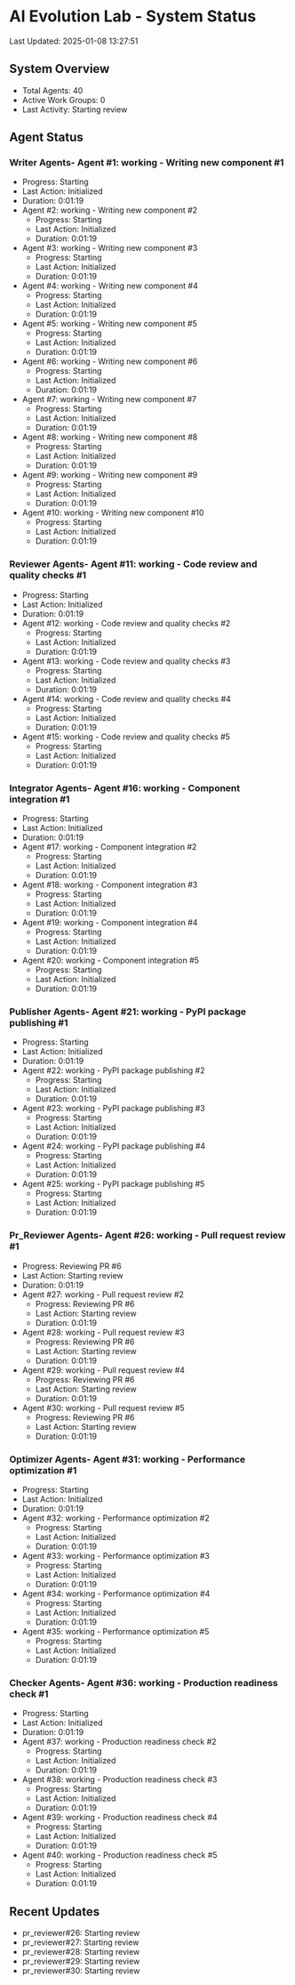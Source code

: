 # AI Evolution Lab - System Status
Last Updated: 2025-01-08 13:27:51

## System Overview
- Total Agents: 40
- Active Work Groups: 0
- Last Activity: Starting review

## Agent Status

### Writer Agents- Agent #1: working - Writing new component #1
  - Progress: Starting
  - Last Action: Initialized
  - Duration: 0:01:19
- Agent #2: working - Writing new component #2
  - Progress: Starting
  - Last Action: Initialized
  - Duration: 0:01:19
- Agent #3: working - Writing new component #3
  - Progress: Starting
  - Last Action: Initialized
  - Duration: 0:01:19
- Agent #4: working - Writing new component #4
  - Progress: Starting
  - Last Action: Initialized
  - Duration: 0:01:19
- Agent #5: working - Writing new component #5
  - Progress: Starting
  - Last Action: Initialized
  - Duration: 0:01:19
- Agent #6: working - Writing new component #6
  - Progress: Starting
  - Last Action: Initialized
  - Duration: 0:01:19
- Agent #7: working - Writing new component #7
  - Progress: Starting
  - Last Action: Initialized
  - Duration: 0:01:19
- Agent #8: working - Writing new component #8
  - Progress: Starting
  - Last Action: Initialized
  - Duration: 0:01:19
- Agent #9: working - Writing new component #9
  - Progress: Starting
  - Last Action: Initialized
  - Duration: 0:01:19
- Agent #10: working - Writing new component #10
  - Progress: Starting
  - Last Action: Initialized
  - Duration: 0:01:19

### Reviewer Agents- Agent #11: working - Code review and quality checks #1
  - Progress: Starting
  - Last Action: Initialized
  - Duration: 0:01:19
- Agent #12: working - Code review and quality checks #2
  - Progress: Starting
  - Last Action: Initialized
  - Duration: 0:01:19
- Agent #13: working - Code review and quality checks #3
  - Progress: Starting
  - Last Action: Initialized
  - Duration: 0:01:19
- Agent #14: working - Code review and quality checks #4
  - Progress: Starting
  - Last Action: Initialized
  - Duration: 0:01:19
- Agent #15: working - Code review and quality checks #5
  - Progress: Starting
  - Last Action: Initialized
  - Duration: 0:01:19

### Integrator Agents- Agent #16: working - Component integration #1
  - Progress: Starting
  - Last Action: Initialized
  - Duration: 0:01:19
- Agent #17: working - Component integration #2
  - Progress: Starting
  - Last Action: Initialized
  - Duration: 0:01:19
- Agent #18: working - Component integration #3
  - Progress: Starting
  - Last Action: Initialized
  - Duration: 0:01:19
- Agent #19: working - Component integration #4
  - Progress: Starting
  - Last Action: Initialized
  - Duration: 0:01:19
- Agent #20: working - Component integration #5
  - Progress: Starting
  - Last Action: Initialized
  - Duration: 0:01:19

### Publisher Agents- Agent #21: working - PyPI package publishing #1
  - Progress: Starting
  - Last Action: Initialized
  - Duration: 0:01:19
- Agent #22: working - PyPI package publishing #2
  - Progress: Starting
  - Last Action: Initialized
  - Duration: 0:01:19
- Agent #23: working - PyPI package publishing #3
  - Progress: Starting
  - Last Action: Initialized
  - Duration: 0:01:19
- Agent #24: working - PyPI package publishing #4
  - Progress: Starting
  - Last Action: Initialized
  - Duration: 0:01:19
- Agent #25: working - PyPI package publishing #5
  - Progress: Starting
  - Last Action: Initialized
  - Duration: 0:01:19

### Pr_Reviewer Agents- Agent #26: working - Pull request review #1
  - Progress: Reviewing PR #6
  - Last Action: Starting review
  - Duration: 0:01:19
- Agent #27: working - Pull request review #2
  - Progress: Reviewing PR #6
  - Last Action: Starting review
  - Duration: 0:01:19
- Agent #28: working - Pull request review #3
  - Progress: Reviewing PR #6
  - Last Action: Starting review
  - Duration: 0:01:19
- Agent #29: working - Pull request review #4
  - Progress: Reviewing PR #6
  - Last Action: Starting review
  - Duration: 0:01:19
- Agent #30: working - Pull request review #5
  - Progress: Reviewing PR #6
  - Last Action: Starting review
  - Duration: 0:01:19

### Optimizer Agents- Agent #31: working - Performance optimization #1
  - Progress: Starting
  - Last Action: Initialized
  - Duration: 0:01:19
- Agent #32: working - Performance optimization #2
  - Progress: Starting
  - Last Action: Initialized
  - Duration: 0:01:19
- Agent #33: working - Performance optimization #3
  - Progress: Starting
  - Last Action: Initialized
  - Duration: 0:01:19
- Agent #34: working - Performance optimization #4
  - Progress: Starting
  - Last Action: Initialized
  - Duration: 0:01:19
- Agent #35: working - Performance optimization #5
  - Progress: Starting
  - Last Action: Initialized
  - Duration: 0:01:19

### Checker Agents- Agent #36: working - Production readiness check #1
  - Progress: Starting
  - Last Action: Initialized
  - Duration: 0:01:19
- Agent #37: working - Production readiness check #2
  - Progress: Starting
  - Last Action: Initialized
  - Duration: 0:01:19
- Agent #38: working - Production readiness check #3
  - Progress: Starting
  - Last Action: Initialized
  - Duration: 0:01:19
- Agent #39: working - Production readiness check #4
  - Progress: Starting
  - Last Action: Initialized
  - Duration: 0:01:19
- Agent #40: working - Production readiness check #5
  - Progress: Starting
  - Last Action: Initialized
  - Duration: 0:01:19


## Recent Updates
- pr_reviewer#26: Starting review
- pr_reviewer#27: Starting review
- pr_reviewer#28: Starting review
- pr_reviewer#29: Starting review
- pr_reviewer#30: Starting review

